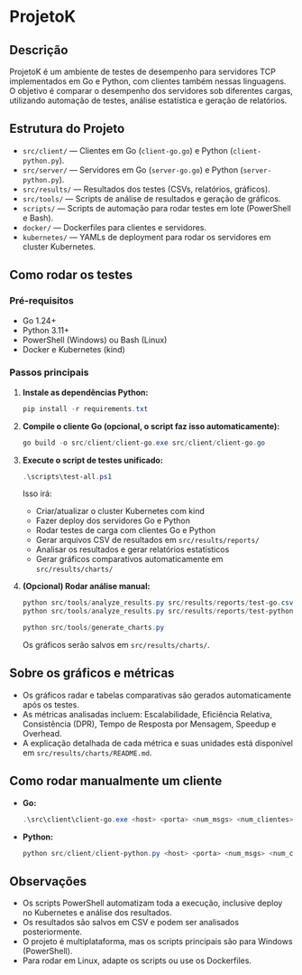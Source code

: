 # ProjetoK

## Descrição

ProjetoK é um ambiente de testes de desempenho para servidores TCP implementados em Go e Python, com clientes também nessas linguagens. O objetivo é comparar o desempenho dos servidores sob diferentes cargas, utilizando automação de testes, análise estatística e geração de relatórios.

## Estrutura do Projeto

- `src/client/` — Clientes em Go (`client-go.go`) e Python (`client-python.py`).
- `src/server/` — Servidores em Go (`server-go.go`) e Python (`server-python.py`).
- `src/results/` — Resultados dos testes (CSVs, relatórios, gráficos).
- `src/tools/` — Scripts de análise de resultados e geração de gráficos.
- `scripts/` — Scripts de automação para rodar testes em lote (PowerShell e Bash).
- `docker/` — Dockerfiles para clientes e servidores.
- `kubernetes/` — YAMLs de deployment para rodar os servidores em cluster Kubernetes.

## Como rodar os testes

### Pré-requisitos
- Go 1.24+
- Python 3.11+
- PowerShell (Windows) ou Bash (Linux)
- Docker e Kubernetes (kind)

### Passos principais

1. **Instale as dependências Python:**
   ```powershell
   pip install -r requirements.txt
   ```

2. **Compile o cliente Go (opcional, o script faz isso automaticamente):**
   ```powershell
   go build -o src/client/client-go.exe src/client/client-go.go
   ```

3. **Execute o script de testes unificado:**
   ```powershell
   .\scripts\test-all.ps1
   ```
   Isso irá:
   - Criar/atualizar o cluster Kubernetes com kind
   - Fazer deploy dos servidores Go e Python
   - Rodar testes de carga com clientes Go e Python
   - Gerar arquivos CSV de resultados em `src/results/reports/`
   - Analisar os resultados e gerar relatórios estatísticos
   - Gerar gráficos comparativos automaticamente em `src/results/charts/`

4. **(Opcional) Rodar análise manual:**
   ```powershell
   python src/tools/analyze_results.py src/results/reports/test-go.csv go
   python src/tools/analyze_results.py src/results/reports/test-python.csv python
   ```
   ```powershell
   python src/tools/generate_charts.py
   ```
   Os gráficos serão salvos em `src/results/charts/`.

## Sobre os gráficos e métricas

- Os gráficos radar e tabelas comparativas são gerados automaticamente após os testes.
- As métricas analisadas incluem: Escalabilidade, Eficiência Relativa, Consistência (DPR), Tempo de Resposta por Mensagem, Speedup e Overhead.
- A explicação detalhada de cada métrica e suas unidades está disponível em `src/results/charts/README.md`.

## Como rodar manualmente um cliente

- **Go:**
  ```powershell
  .\src\client\client-go.exe <host> <porta> <num_msgs> <num_clientes> <cliente_id> <num_servidores> <rodada_id> <repeticao>
  ```
- **Python:**
  ```powershell
  python src/client/client-python.py <host> <porta> <num_msgs> <num_clientes> <cliente_id> <num_servidores> <rodada_id> <repeticao>
  ```

## Observações
- Os scripts PowerShell automatizam toda a execução, inclusive deploy no Kubernetes e análise dos resultados.
- Os resultados são salvos em CSV e podem ser analisados posteriormente.
- O projeto é multiplataforma, mas os scripts principais são para Windows (PowerShell).
- Para rodar em Linux, adapte os scripts ou use os Dockerfiles.
